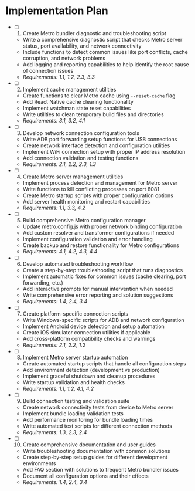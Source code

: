# Implementation Plan

- [ ] 1. Create Metro bundler diagnostic and troubleshooting script


  - Write a comprehensive diagnostic script that checks Metro server status, port availability, and network connectivity
  - Include functions to detect common issues like port conflicts, cache corruption, and network problems
  - Add logging and reporting capabilities to help identify the root cause of connection issues
  - _Requirements: 1.1, 1.2, 2.3, 3.3_

- [ ] 2. Implement cache management utilities
  - Create functions to clear Metro cache using `--reset-cache` flag
  - Add React Native cache clearing functionality
  - Implement watchman state reset capabilities
  - Write utilities to clean temporary build files and directories
  - _Requirements: 3.1, 3.2, 4.1_

- [ ] 3. Develop network connection configuration tools
  - Write ADB port forwarding setup functions for USB connections
  - Create network interface detection and configuration utilities
  - Implement WiFi connection setup with proper IP address resolution
  - Add connection validation and testing functions
  - _Requirements: 2.1, 2.2, 2.3, 1.3_

- [ ] 4. Create Metro server management utilities
  - Implement process detection and management for Metro server
  - Write functions to kill conflicting processes on port 8081
  - Create Metro startup scripts with proper configuration options
  - Add server health monitoring and restart capabilities
  - _Requirements: 1.1, 3.3, 4.2_

- [ ] 5. Build comprehensive Metro configuration manager
  - Update metro.config.js with proper network binding configuration
  - Add custom resolver and transformer configurations if needed
  - Implement configuration validation and error handling
  - Create backup and restore functionality for Metro configurations
  - _Requirements: 4.1, 4.2, 4.3, 4.4_

- [ ] 6. Develop automated troubleshooting workflow
  - Create a step-by-step troubleshooting script that runs diagnostics
  - Implement automatic fixes for common issues (cache clearing, port forwarding, etc.)
  - Add interactive prompts for manual intervention when needed
  - Write comprehensive error reporting and solution suggestions
  - _Requirements: 1.4, 2.4, 3.4_

- [ ] 7. Create platform-specific connection scripts
  - Write Windows-specific scripts for ADB and network configuration
  - Implement Android device detection and setup automation
  - Create iOS simulator connection utilities if applicable
  - Add cross-platform compatibility checks and warnings
  - _Requirements: 2.1, 2.2, 1.2_

- [ ] 8. Implement Metro server startup automation
  - Create automated startup scripts that handle all configuration steps
  - Add environment detection (development vs production)
  - Implement graceful shutdown and cleanup procedures
  - Write startup validation and health checks
  - _Requirements: 1.1, 1.2, 4.1, 4.2_

- [ ] 9. Build connection testing and validation suite
  - Create network connectivity tests from device to Metro server
  - Implement bundle loading validation tests
  - Add performance monitoring for bundle loading times
  - Write automated test scripts for different connection methods
  - _Requirements: 1.3, 2.3, 2.4_

- [ ] 10. Create comprehensive documentation and user guides
  - Write troubleshooting documentation with common solutions
  - Create step-by-step setup guides for different development environments
  - Add FAQ section with solutions to frequent Metro bundler issues
  - Document all configuration options and their effects
  - _Requirements: 1.4, 2.4, 3.4_